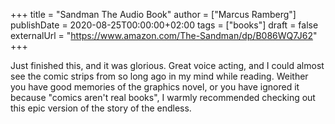 +++
title = "Sandman The Audio Book"
author = ["Marcus Ramberg"]
publishDate = 2020-08-25T00:00:00+02:00
tags = ["books"]
draft = false
externalUrl = "https://www.amazon.com/The-Sandman/dp/B086WQ7J62"
+++

Just finished this, and it was glorious. Great voice acting, and I could almost see the comic strips from so long ago in my mind while reading. Weither you have good memories of the graphics novel, or you have ignored it because "comics aren't real books", I warmly recommended checking out this epic version of the story of the endless.

